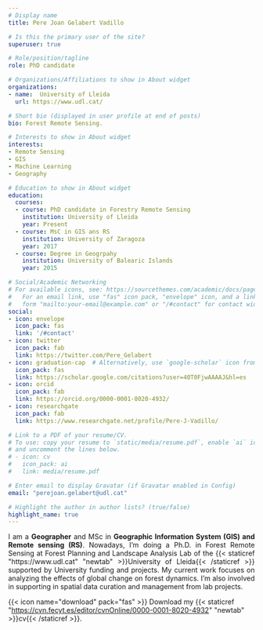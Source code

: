 ```yaml
---
# Display name
title: Pere Joan Gelabert Vadillo

# Is this the primary user of the site?
superuser: true

# Role/position/tagline
role: PhD candidate

# Organizations/Affiliations to show in About widget
organizations:
- name:  University of Lleida
  url: https://www.udl.cat/

# Short bio (displayed in user profile at end of posts)
bio: Forest Remote Sensing.

# Interests to show in About widget
interests:
- Remote Sensing
- GIS
- Machine Learning
- Geography

# Education to show in About widget
education:
  courses:
  - course: PhD candidate in Forestry Remote Sensing
    institution: University of Lleida
    year: Present
  - course: MsC in GIS ans RS
    institution: University of Zaragoza
    year: 2017
  - course: Degree in Geogrpahy
    institution: University of Balearic Islands
    year: 2015

# Social/Academic Networking
# For available icons, see: https://sourcethemes.com/academic/docs/page-builder/#icons
#   For an email link, use "fas" icon pack, "envelope" icon, and a link in the
#   form "mailto:your-email@example.com" or "/#contact" for contact widget.
social:
- icon: envelope
  icon_pack: fas
  link: '/#contact'
- icon: twitter
  icon_pack: fab
  link: https://twitter.com/Pere_Gelabert
- icon: graduation-cap  # Alternatively, use `google-scholar` icon from `ai` icon pack
  icon_pack: fas
  link: https://scholar.google.com/citations?user=40T0FjwAAAAJ&hl=es
- icon: orcid
  icon_pack: fab
  link: https://orcid.org/0000-0001-8020-4932/
- icon: researchgate
  icon_pack: fab
  link: https://www.researchgate.net/profile/Pere-J-Vadillo/

# Link to a PDF of your resume/CV.
# To use: copy your resume to `static/media/resume.pdf`, enable `ai` icons in `params.toml`, 
# and uncomment the lines below.
# - icon: cv
#   icon_pack: ai
#   link: media/resume.pdf

# Enter email to display Gravatar (if Gravatar enabled in Config)
email: "perejoan.gelabert@udl.cat"

# Highlight the author in author lists? (true/false)
highlight_name: true
---
```

<p align="justify">
I am a <b>Geographer</b> and MSc in <b>Geographic Information System (GIS) and Remote sensing (RS)</b>. Nowadays, I’m doing a Ph.D. in Forest Remote Sensing at Forest Planning and Landscape Analysis Lab of the  {{< staticref "https://www.udl.cat" "newtab" >}}University of Lleida{{< /staticref >}} supported by University funding and projects. My current work focuses on analyzing the effects of global change on forest dynamics. I’m also involved in supporting in spatial data curation and management from lab projects.

{{< icon name="download" pack="fas" >}} Download my {{< staticref "https://cvn.fecyt.es/editor/cvnOnline/0000-0001-8020-4932" "newtab" >}}cv{{< /staticref >}}.
</p>
